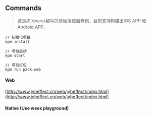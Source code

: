 ## Commands

> 这是练习weex编写的基础播放器样例，目前支持构建出IOS APP 和 Android APP。


```
// 初始化项目
npm install

// 项目启动
npm start

// 项目打包
npm run pack:web

```

#### Web

[http://www.jyheffect.cn/web/jyheffect/index.html](http://www.jyheffect.cn/web/jyheffect/index.html)


#### Native (Use weex playground)

